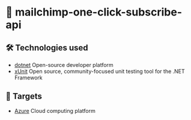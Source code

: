 # 🧩 mailchimp-one-click-subscribe-api

## 🛠️ Technologies used
- [dotnet](https://dotnet.microsoft.com/) Open-source developer platform
- [xUnit](https://xunit.net/) Open source, community-focused unit testing tool for the .NET Framework
<!-- - [Terraform](https://www.terraform.io/) Infrastructure as Code tool -->

## 🎯 Targets
- [Azure](https://portal.azure.com/) Cloud computing platform